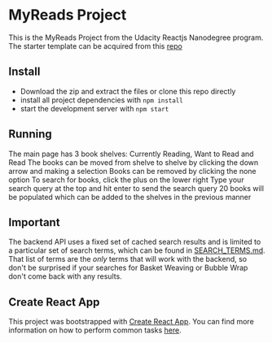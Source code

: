 # MyReads Project

This is the MyReads Project from the Udacity Reactjs Nanodegree program.
The starter template can be acquired from this [repo](https://github.com/udacity/reactnd-project-myreads-starter)

## Install

* Download the zip and extract the files or clone this repo directly
* install all project dependencies with `npm install`
* start the development server with `npm start`

## Running

The main page has 3 book shelves: Currently Reading, Want to Read and Read
The books can be moved from shelve to shelve by clicking the down arrow and making a selection
Books can be removed by clicking the none option
To search for books, click the plus on the lower right
Type your search query at the top and hit enter to send the search query
20 books will be populated which can be added to the shelves in the previous manner

## Important
The backend API uses a fixed set of cached search results and is limited to a particular set of search terms, which can be found in [SEARCH_TERMS.md](SEARCH_TERMS.md). That list of terms are the _only_ terms that will work with the backend, so don't be surprised if your searches for Basket Weaving or Bubble Wrap don't come back with any results.

## Create React App

This project was bootstrapped with [Create React App](https://github.com/facebookincubator/create-react-app). You can find more information on how to perform common tasks [here](https://github.com/facebookincubator/create-react-app/blob/master/packages/react-scripts/template/README.md).
